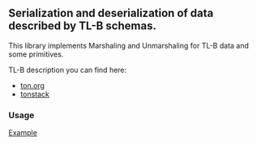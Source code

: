 ## Serialization and deserialization of data described by TL-B schemas.

This library implements Marshaling and Unmarshaling for TL-B data and some primitives.

TL-B description you can find here: 
* [ton.org](https://ton.org/docs/#/overviews/TL-B)
* [tonstack](https://github.com/tonstack/ton-docs/tree/main/TL-B)

### Usage
[Example](../examples/tlb/main.go)
